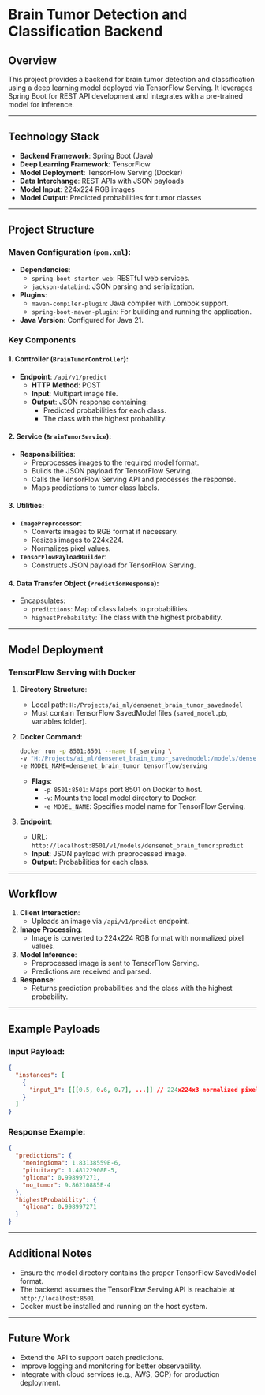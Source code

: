 # Brain Tumor Detection and Classification Backend

## Overview
This project provides a backend for brain tumor detection and classification using a deep learning model deployed via TensorFlow Serving. It leverages Spring Boot for REST API development and integrates with a pre-trained model for inference.

---

## Technology Stack
- **Backend Framework**: Spring Boot (Java)
- **Deep Learning Framework**: TensorFlow
- **Model Deployment**: TensorFlow Serving (Docker)
- **Data Interchange**: REST APIs with JSON payloads
- **Model Input**: 224x224 RGB images
- **Model Output**: Predicted probabilities for tumor classes

---

## Project Structure
### **Maven Configuration (`pom.xml`):**
- **Dependencies**:
    - `spring-boot-starter-web`: RESTful web services.
    - `jackson-databind`: JSON parsing and serialization.
- **Plugins**:
    - `maven-compiler-plugin`: Java compiler with Lombok support.
    - `spring-boot-maven-plugin`: For building and running the application.
- **Java Version**: Configured for Java 21.

### **Key Components**
#### 1. Controller (`BrainTumorController`):
- **Endpoint**: `/api/v1/predict`
    - **HTTP Method**: POST
    - **Input**: Multipart image file.
    - **Output**: JSON response containing:
        - Predicted probabilities for each class.
        - The class with the highest probability.

#### 2. Service (`BrainTumorService`):
- **Responsibilities**:
    - Preprocesses images to the required model format.
    - Builds the JSON payload for TensorFlow Serving.
    - Calls the TensorFlow Serving API and processes the response.
    - Maps predictions to tumor class labels.

#### 3. Utilities:
- **`ImagePreprocessor`**:
    - Converts images to RGB format if necessary.
    - Resizes images to 224x224.
    - Normalizes pixel values.
- **`TensorFlowPayloadBuilder`**:
    - Constructs JSON payload for TensorFlow Serving.

#### 4. Data Transfer Object (`PredictionResponse`):
- Encapsulates:
    - `predictions`: Map of class labels to probabilities.
    - `highestProbability`: The class with the highest probability.

---

## Model Deployment
### **TensorFlow Serving with Docker**
1. **Directory Structure**:
    - Local path: `H:/Projects/ai_ml/densenet_brain_tumor_savedmodel`
    - Must contain TensorFlow SavedModel files (`saved_model.pb`, variables folder).

2. **Docker Command**:
   ```bash
   docker run -p 8501:8501 --name tf_serving \
   -v "H:/Projects/ai_ml/densenet_brain_tumor_savedmodel:/models/densenet_brain_tumor" \
   -e MODEL_NAME=densenet_brain_tumor tensorflow/serving
   ```
    - **Flags**:
        - `-p 8501:8501`: Maps port 8501 on Docker to host.
        - `-v`: Mounts the local model directory to Docker.
        - `-e MODEL_NAME`: Specifies model name for TensorFlow Serving.

3. **Endpoint**:
    - URL: `http://localhost:8501/v1/models/densenet_brain_tumor:predict`
    - **Input**: JSON payload with preprocessed image.
    - **Output**: Probabilities for each class.

---

## Workflow
1. **Client Interaction**:
    - Uploads an image via `/api/v1/predict` endpoint.
2. **Image Processing**:
    - Image is converted to 224x224 RGB format with normalized pixel values.
3. **Model Inference**:
    - Preprocessed image is sent to TensorFlow Serving.
    - Predictions are received and parsed.
4. **Response**:
    - Returns prediction probabilities and the class with the highest probability.

---

## Example Payloads
### **Input Payload**:
```json
{
  "instances": [
    {
      "input_1": [[[0.5, 0.6, 0.7], ...]] // 224x224x3 normalized pixel values
    }
  ]
}
```

### **Response Example**:
```json
{
  "predictions": {
    "meningioma": 1.83138559E-6,
    "pituitary": 1.48122908E-5,
    "glioma": 0.998997271,
    "no_tumor": 9.86210885E-4
  },
  "highestProbability": {
    "glioma": 0.998997271
  }
}
```

---


## Additional Notes
- Ensure the model directory contains the proper TensorFlow SavedModel format.
- The backend assumes the TensorFlow Serving API is reachable at `http://localhost:8501`.
- Docker must be installed and running on the host system.

---

## Future Work
- Extend the API to support batch predictions.
- Improve logging and monitoring for better observability.
- Integrate with cloud services (e.g., AWS, GCP) for production deployment.
